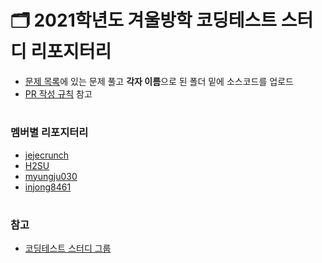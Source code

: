 # 🗂 2021학년도 겨울방학 코딩테스트 스터디 리포지터리

-   [문제 목록](https://zeze-farm.notion.site/b839bdde09e74a9d973be70cee84c362)에 있는 문제 풀고 **각자 이름**으로 된 폴더 밑에 소스코드를 업로드
-   [PR 작성 규칙](https://github.com/Crush-CT/2021-winter-kakao/wiki/%F0%9F%9B%A0-Pull-Request-%EC%9E%91%EC%84%B1-%EA%B7%9C%EC%B9%99) 참고

#

### 멤버별 리포지터리

-   [jejecrunch](https://github.com/Crush-CT/2021-winter-kakao/tree/main/jejecrunch)
-   [H2SU](https://github.com/Crush-CT/2021-winter-kakao/tree/main/H2SU)
-   [myungju030](https://github.com/Crush-CT/2021-winter-kakao/tree/main/myungju030)
-   [injong8461](https://github.com/Crush-CT/2021-winter-kakao/tree/main/injong8461)

#

### 참고

-   [코딩테스트 스터디 그룹](https://github.com/CodeTest-StudyGroup/Code-Test-Study)
